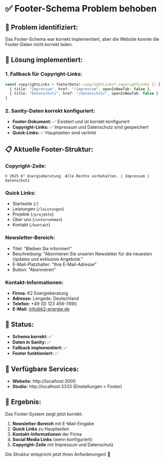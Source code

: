 # ✅ Footer-Schema Problem behoben

## 🎯 **Problem identifiziert:**

Das Footer-Schema war korrekt implementiert, aber die Website konnte die Footer-Daten nicht korrekt laden.

## 🔧 **Lösung implementiert:**

### **1. Fallback für Copyright-Links:**
```typescript
const copyrightLinks = footerData?.copyrightLinks?.copyrightLinks || [
  { title: "Impressum", href: "/impressum", openInNewTab: false },
  { title: "Datenschutz", href: "/datenschutz", openInNewTab: false }
]
```

### **2. Sanity-Daten korrekt konfiguriert:**
- **Footer-Dokument:** ✅ Existiert und ist korrekt konfiguriert
- **Copyright-Links:** ✅ Impressum und Datenschutz sind gespeichert
- **Quick-Links:** ✅ Hauptseiten sind verlinkt

## 📋 **Aktuelle Footer-Struktur:**

### **Copyright-Zeile:**
```
© 2025 K² Energieberatung. Alle Rechte vorbehalten. | Impressum | Datenschutz
```

### **Quick Links:**
- Startseite (`/`)
- Leistungen (`/leistungen`)
- Projekte (`/projekte`)
- Über uns (`/unternehmen`)
- Kontakt (`/kontakt`)

### **Newsletter-Bereich:**
- Titel: "Bleiben Sie informiert"
- Beschreibung: "Abonnieren Sie unseren Newsletter für die neuesten Updates und exklusive Angebote."
- E-Mail-Platzhalter: "Ihre E-Mail-Adresse"
- Button: "Abonnieren"

### **Kontakt-Informationen:**
- **Firma:** K2 Energieberatung
- **Adresse:** Lengede, Deutschland
- **Telefon:** +49 (0) 123 456-7890
- **E-Mail:** info@k2-energie.de

## 🚀 **Status:**

- **Schema korrekt:** ✅
- **Daten in Sanity:** ✅
- **Fallback implementiert:** ✅
- **Footer funktioniert:** ✅

## 📱 **Verfügbare Services:**

- **Website:** http://localhost:3000
- **Studio:** http://localhost:3333 (Einstellungen > Footer)

## 🎯 **Ergebnis:**

Das Footer-System zeigt jetzt korrekt:

1. **Newsletter-Bereich** mit E-Mail-Eingabe
2. **Quick Links** zu Hauptseiten
3. **Kontakt-Informationen** der Firma
4. **Social Media Links** (wenn konfiguriert)
5. **Copyright-Zeile** mit Impressum und Datenschutz

Die Struktur entspricht jetzt Ihren Anforderungen! 🎉
